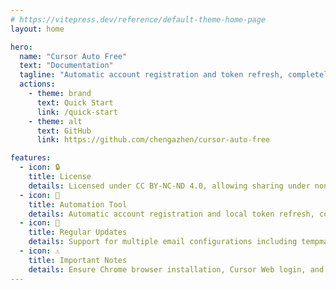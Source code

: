 ```yaml
---
# https://vitepress.dev/reference/default-theme-home-page
layout: home

hero:
  name: "Cursor Auto Free"
  text: "Documentation"
  tagline: "Automatic account registration and token refresh, completely hands-free"
  actions:
    - theme: brand
      text: Quick Start
      link: /quick-start
    - theme: alt
      text: GitHub
      link: https://github.com/chengazhen/cursor-auto-free

features:
  - icon: 🔒
    title: License
    details: Licensed under CC BY-NC-ND 4.0, allowing sharing under non-commercial use conditions
  - icon: 🚀
    title: Automation Tool
    details: Automatic account registration and local token refresh, completely hands-free operation
  - icon: 📝
    title: Regular Updates
    details: Support for multiple email configurations including tempmail.plus and IMAP, continuous optimization
  - icon: ⚠️
    title: Important Notes
    details: Ensure Chrome browser installation, Cursor Web login, and stable international connection (no global proxy)
---
```


